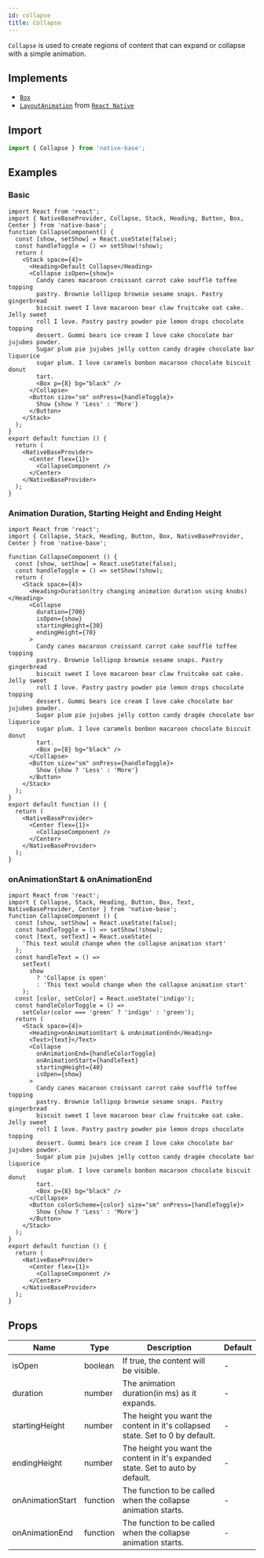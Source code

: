```yaml
---
id: collapse
title: Collapse
---
```


`Collapse` is used to create regions of content that can expand or collapse with a simple animation.

## Implements

- [`Box`](box.md)
- [`LayoutAnimation`](https://reactnative.dev/docs/layoutanimation) from [`React Native`](https://reactnative.dev)

## Import

```jsx
import { Collapse } from 'native-base';
```

## Examples

### Basic

```SnackPlayer name=Collapse%20Usage
import React from 'react';
import { NativeBaseProvider, Collapse, Stack, Heading, Button, Box, Center } from 'native-base';
function CollapseComponent() {
  const [show, setShow] = React.useState(false);
  const handleToggle = () => setShow(!show);
  return (
    <Stack space={4}>
      <Heading>Default Collapse</Heading>
      <Collapse isOpen={show}>
        Candy canes macaroon croissant carrot cake soufflé toffee topping
        pastry. Brownie lollipop brownie sesame snaps. Pastry gingerbread
        biscuit sweet I love macaroon bear claw fruitcake oat cake. Jelly sweet
        roll I love. Pastry pastry powder pie lemon drops chocolate topping
        dessert. Gummi bears ice cream I love cake chocolate bar jujubes powder.
        Sugar plum pie jujubes jelly cotton candy dragée chocolate bar liquorice
        sugar plum. I love caramels bonbon macaroon chocolate biscuit donut
        tart.
        <Box p={8} bg="black" />
      </Collapse>
      <Button size="sm" onPress={handleToggle}>
        Show {show ? 'Less' : 'More'}
      </Button>
    </Stack>
  );
}
export default function () {
  return (
    <NativeBaseProvider>
      <Center flex={1}>
        <CollapseComponent />
      </Center>
    </NativeBaseProvider>
  );
}
```

### Animation Duration, Starting Height and Ending Height

```SnackPlayer name=Collapse%20Animation Duration
import React from 'react';
import { Collapse, Stack, Heading, Button, Box, NativeBaseProvider, Center } from 'native-base';

function CollapseComponent () {
  const [show, setShow] = React.useState(false);
  const handleToggle = () => setShow(!show);
  return (
    <Stack space={4}>
      <Heading>Duration(try changing animation duration using knobs)</Heading>
      <Collapse
        duration={700}
        isOpen={show}
        startingHeight={30}
        endingHeight={70}
      >
        Candy canes macaroon croissant carrot cake soufflé toffee topping
        pastry. Brownie lollipop brownie sesame snaps. Pastry gingerbread
        biscuit sweet I love macaroon bear claw fruitcake oat cake. Jelly sweet
        roll I love. Pastry pastry powder pie lemon drops chocolate topping
        dessert. Gummi bears ice cream I love cake chocolate bar jujubes powder.
        Sugar plum pie jujubes jelly cotton candy dragée chocolate bar liquorice
        sugar plum. I love caramels bonbon macaroon chocolate biscuit donut
        tart.
        <Box p={8} bg="black" />
      </Collapse>
      <Button size="sm" onPress={handleToggle}>
        Show {show ? 'Less' : 'More'}
      </Button>
    </Stack>
  );
}
export default function () {
  return (
    <NativeBaseProvider>
      <Center flex={1}>
        <CollapseComponent />
      </Center>
    </NativeBaseProvider>
  );
}
```

### onAnimationStart & onAnimationEnd

```SnackPlayer name=Collapse%20onAnimationStart & onAnimationEnd
import React from 'react';
import { Collapse, Stack, Heading, Button, Box, Text, NativeBaseProvider, Center } from 'native-base';
function CollapseComponent () {
  const [show, setShow] = React.useState(false);
  const handleToggle = () => setShow(!show);
  const [text, setText] = React.useState(
    'This text would change when the collapse animation start'
  );
  const handleText = () =>
    setText(
      show
        ? 'Collapse is open'
        : 'This text would change when the collapse animation start'
    );
  const [color, setColor] = React.useState('indigo');
  const handleColorToggle = () =>
    setColor(color === 'green' ? 'indigo' : 'green');
  return (
    <Stack space={4}>
      <Heading>onAnimationStart & onAnimationEnd</Heading>
      <Text>{text}</Text>
      <Collapse
        onAnimationEnd={handleColorToggle}
        onAnimationStart={handleText}
        startingHeight={40}
        isOpen={show}
      >
        Candy canes macaroon croissant carrot cake soufflé toffee topping
        pastry. Brownie lollipop brownie sesame snaps. Pastry gingerbread
        biscuit sweet I love macaroon bear claw fruitcake oat cake. Jelly sweet
        roll I love. Pastry pastry powder pie lemon drops chocolate topping
        dessert. Gummi bears ice cream I love cake chocolate bar jujubes powder.
        Sugar plum pie jujubes jelly cotton candy dragée chocolate bar liquorice
        sugar plum. I love caramels bonbon macaroon chocolate biscuit donut
        tart.
        <Box p={8} bg="black" />
      </Collapse>
      <Button colorScheme={color} size="sm" onPress={handleToggle}>
        Show {show ? 'Less' : 'More'}
      </Button>
    </Stack>
  );
}
export default function () {
  return (
    <NativeBaseProvider>
      <Center flex={1}>
        <CollapseComponent />
      </Center>
    </NativeBaseProvider>
  );
}
```

## Props

| Name             | Type     | Description                                                                     | Default |
| ---------------- | -------- | ------------------------------------------------------------------------------- | ------- |
| isOpen           | boolean  | If true, the content will be visible.                                           | -       |
| duration         | number   | The animation duration(in ms) as it expands.                                    | -       |
| startingHeight   | number   | The height you want the content in it's collapsed state. Set to 0 by default.   | -       |
| endingHeight     | number   | The height you want the content in it's expanded state. Set to auto by default. | -       |
| onAnimationStart | function | The function to be called when the collapse animation starts.                   | -       |
| onAnimationEnd   | function | The function to be called when the collapse animation starts.                   | -       |
